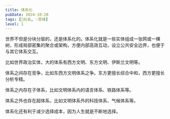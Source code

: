 ```yaml
---
title: 体系化
pubDate: 2024-10-20
tags: [👫社会, 💡思维]
level: 1
---
```


世界不但是分块分层的，还是体系化的。体系化就是一些实体组成一张网或一棵树，形成局部密集的聚合或架构，方便内部高效互动，设立公共安全边界，也便于与其它体系交互。

比如世界政治实体，大的体系有西方文明、东方文明、伊斯兰文明等。

体系之间存在竞争，比如东西方文明体系之争。东方更擅长综合中和，西方更擅长分析专精。

体系之内存在子体系，比如文明体系内的语言体系、铁路体系等。

体系之外也存在超体系，比如文明体系外的科技体系、气候体系等。

体系化还有利于减少选择成本，因为人生就是不断地选择。

